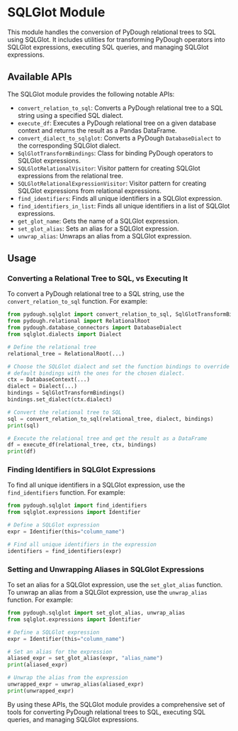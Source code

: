 # SQLGlot Module

This module handles the conversion of PyDough relational trees to SQL using SQLGlot. It includes utilities for transforming PyDough operators into SQLGlot expressions, executing SQL queries, and managing SQLGlot expressions.

## Available APIs

The SQLGlot module provides the following notable APIs:

- `convert_relation_to_sql`: Converts a PyDough relational tree to a SQL string using a specified SQL dialect.
- `execute_df`: Executes a PyDough relational tree on a given database context and returns the result as a Pandas DataFrame.
- `convert_dialect_to_sqlglot`: Converts a PyDough `DatabaseDialect` to the corresponding SQLGlot dialect.
- `SqlGlotTransformBindings`: Class for binding PyDough operators to SQLGlot expressions.
- `SQLGlotRelationalVisitor`: Visitor pattern for creating SQLGlot expressions from the relational tree.
- `SQLGlotRelationalExpressionVisitor`: Visitor pattern for creating SQLGlot expressions from relational expressions.
- `find_identifiers`: Finds all unique identifiers in a SQLGlot expression.
- `find_identifiers_in_list`: Finds all unique identifiers in a list of SQLGlot expressions.
- `get_glot_name`: Gets the name of a SQLGlot expression.
- `set_glot_alias`: Sets an alias for a SQLGlot expression.
- `unwrap_alias`: Unwraps an alias from a SQLGlot expression.

## Usage

### Converting a Relational Tree to SQL, vs Executing It

To convert a PyDough relational tree to a SQL string, use the `convert_relation_to_sql` function. For example:

```python
from pydough.sqlglot import convert_relation_to_sql, SqlGlotTransformBindings
from pydough.relational import RelationalRoot
from pydough.database_connectors import DatabaseDialect
from sqlglot.dialects import Dialect

# Define the relational tree
relational_tree = RelationalRoot(...)

# Choose the SQLGlot dialect and set the function bindings to override any
# default bindings with the ones for the chosen dialect.
ctx = DatabaseContext(...)
dialect = Dialect(...)
bindings = SqlGlotTransformBindings()
bindings.set_dialect(ctx.dialect)

# Convert the relational tree to SQL
sql = convert_relation_to_sql(relational_tree, dialect, bindings)
print(sql)

# Execute the relational tree and get the result as a DataFrame
df = execute_df(relational_tree, ctx, bindings)
print(df)
```

### Finding Identifiers in SQLGlot Expressions

To find all unique identifiers in a SQLGlot expression, use the `find_identifiers` function. For example:

```python
from pydough.sqlglot import find_identifiers
from sqlglot.expressions import Identifier

# Define a SQLGlot expression
expr = Identifier(this="column_name")

# Find all unique identifiers in the expression
identifiers = find_identifiers(expr)
```

### Setting and Unwrapping Aliases in SQLGlot Expressions

To set an alias for a SQLGlot expression, use the `set_glot_alias` function. To unwrap an alias from a SQLGlot expression, use the `unwrap_alias` function. For example:

```python
from pydough.sqlglot import set_glot_alias, unwrap_alias
from sqlglot.expressions import Identifier

# Define a SQLGlot expression
expr = Identifier(this="column_name")

# Set an alias for the expression
aliased_expr = set_glot_alias(expr, "alias_name")
print(aliased_expr)

# Unwrap the alias from the expression
unwrapped_expr = unwrap_alias(aliased_expr)
print(unwrapped_expr)
```

By using these APIs, the SQLGlot module provides a comprehensive set of tools for converting PyDough relational trees to SQL, executing SQL queries, and managing SQLGlot expressions.
